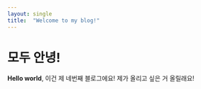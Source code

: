 ```yaml
---
layout: single
title:  "Welcome to my blog!"
---
```


# 모두 안녕!

**Hello world**, 이건 제 네번째 블로그에요!
제가 올리고 싶은 거 올릴래요!
